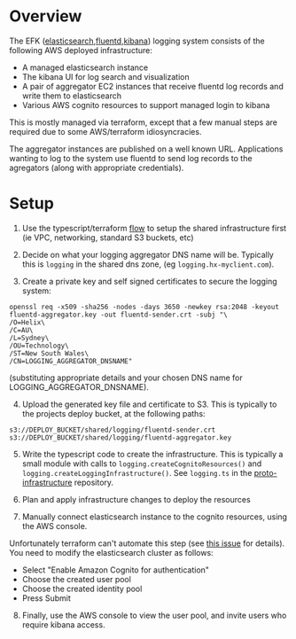 # Overview

The EFK ([elasticsearch],[fluentd],[kibana]) logging system consists of the following AWS deployed infrastructure:

- A managed elasticsearch instance
- The kibana UI for log search and visualization
- A pair of aggregator EC2 instances that receive fluentd log records and write them to elasticsearch
- Various AWS cognito resources to support managed login to kibana

This is mostly managed via terraform, except that a few manual steps are required due to some AWS/terraform
idiosyncracies.

The aggregator instances are published on a well known URL. Applications wanting to log to the system use
fluentd to send log records to the agregators (along with appropriate credentials).

# Setup

1) Use the typescript/terraform [flow] to setup the shared infrastructure first (ie VPC, networking, standard
   S3 buckets, etc)

2) Decide on what your logging aggregator DNS name will be. Typically this is `logging` in the shared dns zone,
   (eg `logging.hx-myclient.com`).
   
3) Create a private key and self signed certificates to secure the logging system: 

```
openssl req -x509 -sha256 -nodes -days 3650 -newkey rsa:2048 -keyout fluentd-aggregator.key -out fluentd-sender.crt -subj "\
/O=Helix\
/C=AU\
/L=Sydney\
/OU=Technology\
/ST=New South Wales\
/CN=LOGGING_AGGREGATOR_DNSNAME"   
```

(substituting appropriate details and your chosen DNS name for LOGGING_AGGREGATOR_DNSNAME).

4) Upload the generated key file and certificate to S3. This is typically to the projects deploy bucket,
at the following paths:

```
s3://DEPLOY_BUCKET/shared/logging/fluentd-sender.crt
s3://DEPLOY_BUCKET/shared/logging/fluentd-aggregator.key 
```

5) Write the typescript code to create the infrastructure. This is typically a small module with
calls to `logging.createCognitoResources()` and `logging.createLoggingInfrastructure()`. See `logging.ts`
in the [proto-infrastructure] repository.

6) Plan and apply infrastructure changes to deploy the resources

7) Manually connect elasticsearch instance to the cognito resources, using the AWS console.

Unfortunately terraform can't automate this step (see [this issue] for details). You need
to modify the elasticsearch cluster as follows:

- Select "Enable Amazon Cognito for authentication"
- Choose the created user pool
- Choose the created identity pool
- Press Submit

8) Finally, use the AWS console to view the user pool, and invite users who require kibana
access.

[elasticsearch]:https://www.elastic.co/
[fluentd]:https://www.fluentd.org/
[kibana]:https://www.elastic.co/products/kibana
[flow]:./workflow.md
[proto-infrastructure]:https://bitbucket.org/helix-collective/proto-infrastructure/src/master/
[this issue]:https://github.com/terraform-providers/terraform-provider-aws/issues/5557
